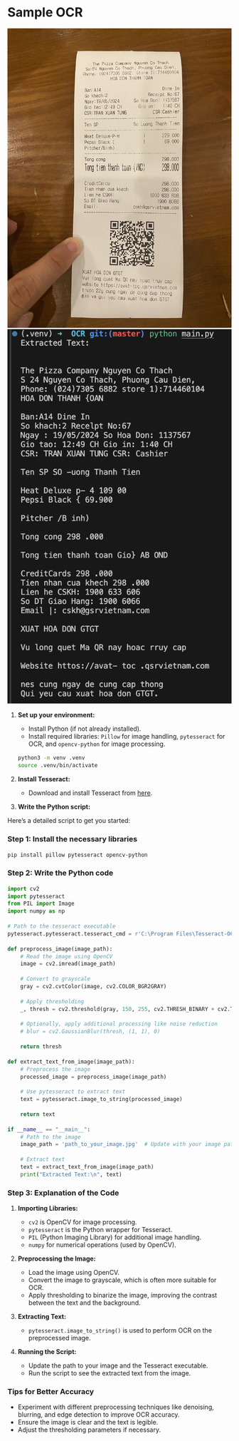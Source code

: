 Sample OCR
==========

<div class="container">
<div class="row">
<div class="col">
<img src="test.jpg" alt="test.jpg">
</div>
<div class="col">
<img src="result.png" alt="result.png">
</div>
</div>
</div>

1. **Set up your environment:**
   - Install Python (if not already installed).
   - Install required libraries: `Pillow` for image handling, `pytesseract` for OCR, and `opencv-python` for image processing.

   ```sh
   python3 -m venv .venv
   source .venv/bin/activate
   ```

2. **Install Tesseract:**
   - Download and install Tesseract from [here](https://github.com/tesseract-ocr/tesseract).

3. **Write the Python script:**

Here’s a detailed script to get you started:

### Step 1: Install the necessary libraries

```bash
pip install pillow pytesseract opencv-python
```

### Step 2: Write the Python code

```python
import cv2
import pytesseract
from PIL import Image
import numpy as np

# Path to the tesseract executable
pytesseract.pytesseract.tesseract_cmd = r'C:\Program Files\Tesseract-OCR\tesseract.exe'  # Update this path based on your installation

def preprocess_image(image_path):
    # Read the image using OpenCV
    image = cv2.imread(image_path)
    
    # Convert to grayscale
    gray = cv2.cvtColor(image, cv2.COLOR_BGR2GRAY)
    
    # Apply thresholding
    _, thresh = cv2.threshold(gray, 150, 255, cv2.THRESH_BINARY + cv2.THRESH_OTSU)
    
    # Optionally, apply additional processing like noise reduction
    # blur = cv2.GaussianBlur(thresh, (1, 1), 0)
    
    return thresh

def extract_text_from_image(image_path):
    # Preprocess the image
    processed_image = preprocess_image(image_path)
    
    # Use pytesseract to extract text
    text = pytesseract.image_to_string(processed_image)
    
    return text

if __name__ == "__main__":
    # Path to the image
    image_path = 'path_to_your_image.jpg'  # Update with your image path

    # Extract text
    text = extract_text_from_image(image_path)
    print("Extracted Text:\n", text)
```

### Step 3: Explanation of the Code

1. **Importing Libraries:**
   - `cv2` is OpenCV for image processing.
   - `pytesseract` is the Python wrapper for Tesseract.
   - `PIL` (Python Imaging Library) for additional image handling.
   - `numpy` for numerical operations (used by OpenCV).

2. **Preprocessing the Image:**
   - Load the image using OpenCV.
   - Convert the image to grayscale, which is often more suitable for OCR.
   - Apply thresholding to binarize the image, improving the contrast between the text and the background.

3. **Extracting Text:**
   - `pytesseract.image_to_string()` is used to perform OCR on the preprocessed image.

4. **Running the Script:**
   - Update the path to your image and the Tesseract executable.
   - Run the script to see the extracted text from the image.

### Tips for Better Accuracy
- Experiment with different preprocessing techniques like denoising, blurring, and edge detection to improve OCR accuracy.
- Ensure the image is clear and the text is legible.
- Adjust the thresholding parameters if necessary.
